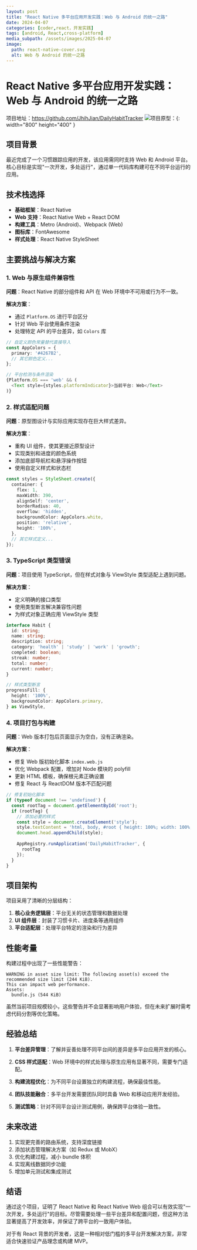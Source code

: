 ```yaml
---
layout: post
title: "React Native 多平台应用开发实践：Web 与 Android 的统一之路"
date: 2024-04-07
categories: [coder,react，开发实践]
tags: [android, React,cross-platform]
media_subpath: /assets/images/2025-04-07
image:
  path: react-native-cover.svg
  alt: Web 与 Android 的统一之路
---
```

# React Native 多平台应用开发实践：Web 与 Android 的统一之路

项目地址：https://github.com/JhihJian/DailyHabitTracker
![项目原型：](原型截图.png){: width="800" height="400" }

## 项目背景

最近完成了一个习惯跟踪应用的开发，该应用需同时支持 Web 和 Android 平台。核心目标是实现"一次开发，多处运行"，通过单一代码库构建可在不同平台运行的应用。

## 技术栈选择

- **基础框架**：React Native
- **Web 支持**：React Native Web + React DOM
- **构建工具**：Metro (Android)、Webpack (Web)
- **图标库**：FontAwesome
- **样式处理**：React Native StyleSheet

## 主要挑战与解决方案

### 1. Web 与原生组件兼容性

**问题**：React Native 的部分组件和 API 在 Web 环境中不可用或行为不一致。

**解决方案**：
- 通过 `Platform.OS` 进行平台区分
- 针对 Web 平台使用条件渲染
- 处理特定 API 的平台差异，如 `Colors` 库

```typescript
// 自定义颜色常量替代直接导入
const AppColors = {
  primary: '#4267B2',
  // 其它颜色定义...
};

// 平台检测与条件渲染
{Platform.OS === 'web' && (
  <Text style={styles.platformIndicator}>当前平台: Web</Text>
)}
```

### 2. 样式适配问题

**问题**：原型图设计与实际应用实现存在巨大样式差异。

**解决方案**：
- 重构 UI 组件，使其更接近原型设计
- 实现类别和进度的颜色系统
- 添加底部导航栏和悬浮操作按钮
- 使用自定义样式和状态栏

```typescript
const styles = StyleSheet.create({
  container: {
    flex: 1,
    maxWidth: 390,
    alignSelf: 'center',
    borderRadius: 40,
    overflow: 'hidden',
    backgroundColor: AppColors.white,
    position: 'relative',
    height: '100%',
  },
  // 其它样式定义...
});
```

### 3. TypeScript 类型错误

**问题**：项目使用 TypeScript，但在样式对象与 ViewStyle 类型适配上遇到问题。

**解决方案**：
- 定义明确的接口类型
- 使用类型断言解决兼容性问题
- 为样式对象正确应用 ViewStyle 类型

```typescript
interface Habit {
  id: string;
  name: string;
  description: string;
  category: 'health' | 'study' | 'work' | 'growth';
  completed: boolean;
  streak: number;
  total: number;
  current: number;
}

// 样式类型断言
progressFill: {
  height: '100%', 
  backgroundColor: AppColors.primary,
} as ViewStyle,
```

### 4. 项目打包与构建

**问题**：Web 版本打包后页面显示为空白，没有正确渲染。

**解决方案**：
- 修复 Web 版初始化脚本 `index.web.js`
- 优化 Webpack 配置，增加对 Node 模块的 polyfill
- 更新 HTML 模板，确保根元素正确设置
- 修复 React 与 ReactDOM 版本不匹配问题

```javascript
// 修复初始化脚本
if (typeof document !== 'undefined') {
  const rootTag = document.getElementById('root');
  if (rootTag) {
    // 添加必要的样式
    const style = document.createElement('style');
    style.textContent = 'html, body, #root { height: 100%; width: 100%; }';
    document.head.appendChild(style);
    
    AppRegistry.runApplication('DailyHabitTracker', {
      rootTag
    });
  }
}
```

## 项目架构

项目采用了清晰的分层结构：

1. **核心业务逻辑层**：平台无关的状态管理和数据处理
2. **UI 组件层**：封装了习惯卡片、进度条等通用组件
3. **平台适配层**：处理平台特定的渲染和行为差异

## 性能考量

构建过程中出现了一些性能警告：

```
WARNING in asset size limit: The following asset(s) exceed the recommended size limit (244 KiB).
This can impact web performance.
Assets: 
  bundle.js (544 KiB)
```

虽然当前项目规模较小，这些警告并不会显著影响用户体验，但在未来扩展时需考虑代码分割等优化策略。

## 经验总结

1. **平台差异管理**：了解并妥善处理不同平台间的差异是多平台应用开发的核心。

2. **CSS 样式适配**：Web 环境中的样式处理与原生应用有显著不同，需要专门适配。

3. **构建流程优化**：为不同平台设置独立的构建流程，确保最佳性能。

4. **团队技能融合**：多平台开发需要团队同时具备 Web 和移动应用开发经验。

5. **测试策略**：针对不同平台设计测试用例，确保跨平台体验一致性。

## 未来改进

1. 实现更完善的路由系统，支持深度链接
2. 添加状态管理解决方案（如 Redux 或 MobX）
3. 优化构建过程，减小 bundle 体积
4. 实现离线数据同步功能
5. 增加单元测试和集成测试

## 结语

通过这个项目，证明了 React Native 和 React Native Web 组合可以有效实现"一次开发，多处运行"的目标。尽管需要处理一些平台差异和配置问题，但这种方法显著提高了开发效率，并保证了跨平台的一致用户体验。

对于有 React 背景的开发者，这是一种相对低门槛的多平台开发解决方案，非常适合快速验证产品理念或构建 MVP。 